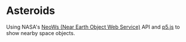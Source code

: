 # Asteroids
Using NASA's [NeoWs (Near Earth Object Web Service)](https://api.nasa.gov/#browseAPI) API and [p5.js](https://p5js.org) to show nearby space objects.

